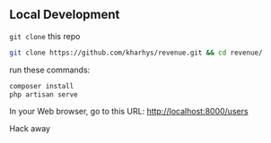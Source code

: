 ## Local Development
`git clone` this repo
```bash
git clone https://github.com/kharhys/revenue.git && cd revenue/
```

run these commands:
```bash
composer install
php artisan serve
```
In your Web browser, go to this URL: [http://localhost:8000/users](http://localhost:8000/users)

Hack away
